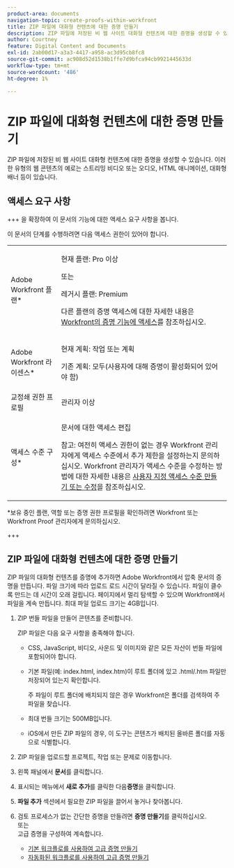 ```yaml
---
product-area: documents
navigation-topic: create-proofs-within-workfront
title: ZIP 파일에 대화형 컨텐츠에 대한 증명 만들기
description: ZIP 파일에 저장된 비 웹 사이트 대화형 컨텐츠에 대한 증명을 생성할 수 있습니다. 이러한 유형의 웹 콘텐츠의 예로는 스트리밍 비디오 또는 오디오, HTML 애니메이션, 대화형 배너 등이 있습니다.
author: Courtney
feature: Digital Content and Documents
exl-id: 2ab00d17-a3a3-4417-a958-ac3d95cb8fc8
source-git-commit: ac908d52d1538b1ffe7d9bfca94cb9921445633d
workflow-type: tm+mt
source-wordcount: '486'
ht-degree: 1%

---
```


# ZIP 파일에 대화형 컨텐츠에 대한 증명 만들기

ZIP 파일에 저장된 비 웹 사이트 대화형 컨텐츠에 대한 증명을 생성할 수 있습니다. 이러한 유형의 웹 콘텐츠의 예로는 스트리밍 비디오 또는 오디오, HTML 애니메이션, 대화형 배너 등이 있습니다.

## 액세스 요구 사항

+++ 을 확장하여 이 문서의 기능에 대한 액세스 요구 사항을 봅니다.

이 문서의 단계를 수행하려면 다음 액세스 권한이 있어야 합니다.

<table style="table-layout:auto"> 
 <col> 
 <col> 
 <tbody> 
  <tr> 
   <td role="rowheader">Adobe Workfront 플랜*</td> 
   <td> <p>현재 플랜: Pro 이상</p> <p>또는</p> <p>레거시 플랜: Premium</p> <p>다른 플랜의 증명 액세스에 대한 자세한 내용은 <a href="/help/quicksilver/administration-and-setup/manage-workfront/configure-proofing/access-to-proofing-functionality.md" class="MCXref xref">Workfront의 증명 기능에 액세스</a>를 참조하십시오.</p> </td> 
  </tr> 
  <tr> 
   <td role="rowheader">Adobe Workfront 라이센스*</td> 
   <td> <p>현재 계획: 작업 또는 계획</p> <p>기존 계획: 모두(사용자에 대해 증명이 활성화되어 있어야 함)</p> </td> 
  </tr> 
  <tr> 
   <td role="rowheader">교정쇄 권한 프로필 </td> 
   <td>관리자 이상</td> 
  </tr> 
  <tr> 
   <td role="rowheader">액세스 수준 구성*</td> 
   <td> <p>문서에 대한 액세스 편집</p> <p>참고: 여전히 액세스 권한이 없는 경우 Workfront 관리자에게 액세스 수준에서 추가 제한을 설정하는지 문의하십시오. Workfront 관리자가 액세스 수준을 수정하는 방법에 대한 자세한 내용은 <a href="../../../administration-and-setup/add-users/configure-and-grant-access/create-modify-access-levels.md" class="MCXref xref">사용자 지정 액세스 수준 만들기 또는 수정</a>을 참조하십시오.</p> </td> 
  </tr> 
 </tbody> 
</table>

&#42;보유 중인 플랜, 역할 또는 증명 권한 프로필을 확인하려면 Workfront 또는 Workfront Proof 관리자에게 문의하십시오.

+++

## ZIP 파일에 대화형 컨텐츠에 대한 증명 만들기

ZIP 파일의 대화형 컨텐츠를 증명에 추가하면 Adobe Workfront에서 압축 문서의 증명을 만듭니다. 파일 크기에 따라 업로드 로드 시간이 달라질 수 있습니다. 파일이 클수록 만드는 데 시간이 오래 걸립니다. 페이지에서 멀리 탐색할 수 있으며 Workfront에서 파일을 계속 만듭니다. 최대 파일 업로드 크기는 4GB입니다. 

1. ZIP 번들 파일을 만들어 콘텐츠를 준비합니다.

   ZIP 파일은 다음 요구 사항을 충족해야 합니다.

   * CSS, JavaScript, 비디오, 사운드 및 이미지와 같은 모든 자산이 번들 파일에 포함되어야 합니다.
   * 기본 파일(예: index.html, index.htm)이 루트 폴더에 있고 .html/.htm 파일만 저장되어 있는지 확인합니다.

     주 파일이 루트 폴더에 배치되지 않은 경우 Workfront은 폴더를 검색하여 주 파일을 찾습니다.

   * 최대 번들 크기는 500MB입니다.
   * iOS에서 만든 ZIP 파일의 경우, 이 도구는 콘텐츠가 배치된 올바른 폴더를 자동으로 식별합니다.

1. ZIP 파일을 업로드할 프로젝트, 작업 또는 문제로 이동합니다.
1. 왼쪽 패널에서 **문서**&#x200B;를 클릭합니다.
1. 표시되는 메뉴에서 **새로 추가**&#x200B;를 클릭한 다음&#x200B;**증명**&#x200B;을 클릭합니다.
1. **파일 추가** 섹션에서 필요한 ZIP 파일을 끌어서 놓거나 찾아봅니다.
1. 검토 프로세스가 없는 간단한 증명을 만들려면 **증명 만들기**&#x200B;를 클릭하십시오.\
   또는\
   고급 증명을 구성하여 계속합니다.

   * [기본 워크플로를 사용하여 고급 증명 만들기](../../../review-and-approve-work/proofing/creating-proofs-within-workfront/configure-basic-proof-workflow.md)
   * [자동화된 워크플로를 사용하여 고급 증명 만들기](../../../review-and-approve-work/proofing/creating-proofs-within-workfront/create-automated-proof-workflow.md)
